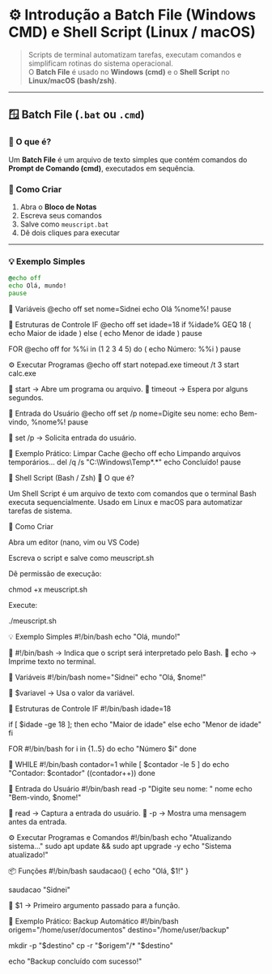 # ⚙️ Introdução a Batch File (Windows CMD) e Shell Script (Linux / macOS)

> Scripts de terminal automatizam tarefas, executam comandos e simplificam rotinas do sistema operacional.  
> O **Batch File** é usado no **Windows (cmd)** e o **Shell Script** no **Linux/macOS (bash/zsh)**.

---

## 🪟 Batch File (`.bat` ou `.cmd`)

### 📘 O que é?

Um **Batch File** é um arquivo de texto simples que contém comandos do **Prompt de Comando (cmd)**, executados em sequência.

### 🚀 Como Criar

1. Abra o **Bloco de Notas**  
2. Escreva seus comandos  
3. Salve como `meuscript.bat`  
4. Dê dois cliques para executar  

---

### 💡 Exemplo Simples

```bat
@echo off
echo Olá, mundo!
pause
```

📂 Variáveis
@echo off
set nome=Sidnei
echo Olá %nome%!
pause

🔁 Estruturas de Controle
IF
@echo off
set idade=18
if %idade% GEQ 18 (
    echo Maior de idade
) else (
    echo Menor de idade
)
pause

FOR
@echo off
for %%i in (1 2 3 4 5) do (
    echo Número: %%i
)
pause

⚙️ Executar Programas
@echo off
start notepad.exe
timeout /t 3
start calc.exe


🔹 start → Abre um programa ou arquivo.
🔹 timeout → Espera por alguns segundos.

📑 Entrada do Usuário
@echo off
set /p nome=Digite seu nome:
echo Bem-vindo, %nome%!
pause


🔹 set /p → Solicita entrada do usuário.

🧹 Exemplo Prático: Limpar Cache
@echo off
echo Limpando arquivos temporários...
del /q /s "C:\Windows\Temp\*.*"
echo Concluído!
pause

🐧 Shell Script (Bash / Zsh)
📘 O que é?

Um Shell Script é um arquivo de texto com comandos que o terminal Bash executa sequencialmente.
Usado em Linux e macOS para automatizar tarefas de sistema.

🚀 Como Criar

Abra um editor (nano, vim ou VS Code)

Escreva o script e salve como meuscript.sh

Dê permissão de execução:

chmod +x meuscript.sh


Execute:

./meuscript.sh

💡 Exemplo Simples
#!/bin/bash
echo "Olá, mundo!"


🔹 #!/bin/bash → Indica que o script será interpretado pelo Bash.
🔹 echo → Imprime texto no terminal.

📂 Variáveis
#!/bin/bash
nome="Sidnei"
echo "Olá, $nome!"


🔹 $variavel → Usa o valor da variável.

🔁 Estruturas de Controle
IF
#!/bin/bash
idade=18

if [ $idade -ge 18 ]; then
  echo "Maior de idade"
else
  echo "Menor de idade"
fi

FOR
#!/bin/bash
for i in {1..5}
do
  echo "Número $i"
done

🔄 WHILE
#!/bin/bash
contador=1
while [ $contador -le 5 ]
do
  echo "Contador: $contador"
  ((contador++))
done

📑 Entrada do Usuário
#!/bin/bash
read -p "Digite seu nome: " nome
echo "Bem-vindo, $nome!"


🔹 read → Captura a entrada do usuário.
🔹 -p → Mostra uma mensagem antes da entrada.

⚙️ Executar Programas e Comandos
#!/bin/bash
echo "Atualizando sistema..."
sudo apt update && sudo apt upgrade -y
echo "Sistema atualizado!"

📦 Funções
#!/bin/bash
saudacao() {
  echo "Olá, $1!"
}

saudacao "Sidnei"


🔹 $1 → Primeiro argumento passado para a função.

🧰 Exemplo Prático: Backup Automático
#!/bin/bash
origem="/home/user/documentos"
destino="/home/user/backup"

mkdir -p "$destino"
cp -r "$origem"/* "$destino"

echo "Backup concluído com sucesso!"
